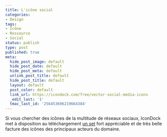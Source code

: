 ```yaml
---
title: L'icône social
categories:
- Design
tags:
- Icône
- Ressource
- Social
status: publish
type: post
published: true
meta:
  hide_post_image: default
  hide_post_date: default
  hide_post_meta: default
  unlink_post_title: default
  hide_post_title: default
  layout: default
  post_color: default
  link_url: https://icondock.com/free/vector-social-media-icons
  _edit_last: '1'
  tmac_last_id: '256453696219664384'
---
```

Si vous chercher des icônes de la multitude de réseaux sociaux, IconDock met à disposition au téléchargement <a title="Vector Social Media Icons sur IconDock.com" href="https://icondock.com/free/vector-social-media-icons">un set</a> fort appréciable et de très belle facture des icônes des principaux acteurs du domaine.
